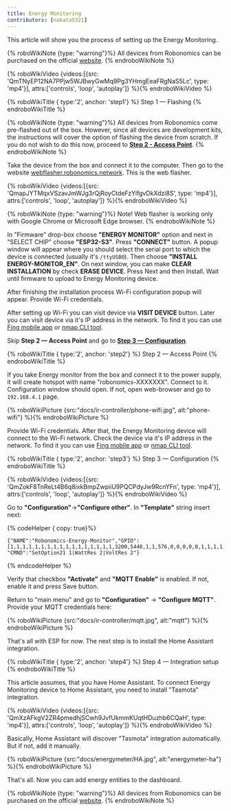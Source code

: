 ```yaml
---
title: Energy Monitoring
contributors: [nakata5321]
---
```

This article will show you the process of setting up the Energy Monitoring.

{% roboWikiNote {type: "warning"}%} All devices from Robonomics can be purchased on the official [website](https://robonomics.network/devices/).
{% endroboWikiNote %}

{% roboWikiVideo {videos:[{src: 'QmTNyEP12NA7PPjw5WJBwyGwMq9Pg3YHmgEeaFRgNaS5Lc', type: 'mp4'}],  attrs:['controls', 'loop', 'autoplay']} %}{% endroboWikiVideo %}

{% roboWikiTitle { type:'2', anchor: 'step1'} %} Step 1 — Flashing {% endroboWikiTitle %}

{% roboWikiNote {type: "warning"}%} All devices from Robonomics come pre-flashed out of the box. However, since all devices are development kits, the instructions will cover the option of flashing the device from scratch. If you do not wish to do this now, proceed to [**Step 2 - Access Point**](/docs/ir-controller/#step2).
{% endroboWikiNote %}

Take the device from the box and connect it to the computer. Then go to the website [webflasher.robonomics.network](https://webflasher.robonomics.network/). This is the web flasher.

{% roboWikiVideo {videos:[{src: 'QmapJYTMqxVSzavJmWJg3rQjRoyCtdeFzYifgvDkXdzi8S', type: 'mp4'}], attrs:['controls', 'loop', 'autoplay']} %}{% endroboWikiVideo %}

{% roboWikiNote {type: "warning"}%} Note! Web flasher is working only with Google Chrome or Microsoft Edge browser.
{% endroboWikiNote %}

In "Firmware" drop-box choose **"ENERGY MONITOR"** option and next in "SELECT CHIP" choose **"ESP32-S3"**. Press **"CONNECT"** button.
A popup window will appear where you should select the serial port to which the device is connected (usually it's `/ttyUSB0`). Then choose **"INSTALL ENERGY-MONITOR_EN"**.
On next window, you can make **CLEAR INSTALLATION** by check **ERASE DEVICE**. Press Next and then Install. Wait until firmware to upload to Energy Monitoring device.

After finishing the installation process Wi-Fi configuration popup will appear. Provide Wi-Fi credentials.

After setting up Wi-Fi you can visit device via **VISIT DEVICE** button. Later you can visit device via it's IP address in the network. To find it you can use [Fing mobile app](https://www.fing.com/products) or
[nmap CLI tool](https://vitux.com/find-devices-connected-to-your-network-with-nmap/).

Skip **Step 2 — Access Point** and go to [**Step 3 — Configuration**](/docs/ir-controller/#step3).

{% roboWikiTitle { type:'2', anchor: 'step2'} %} Step 2 — Access Point {% endroboWikiTitle %}

If you take Energy monitor from the box and connect it to the power supply, it will create hotspot with name "robonomics-XXXXXXX". Connect to it. Configuration window should open. If not, open web-browser and go to `192.168.4.1` page.

{% roboWikiPicture {src:"docs/ir-controller/phone-wifi.jpg", alt:"phone-wifi"} %}{% endroboWikiPicture %}

Provide Wi-Fi credentials. After that, the Energy Monitoring device will connect to the Wi-Fi network. Check the device via it's IP address in the network. To find it you can use [Fing mobile app](https://www.fing.com/products) or
[nmap CLI tool](https://vitux.com/find-devices-connected-to-your-network-with-nmap/).

{% roboWikiTitle { type:'2', anchor: 'step3'} %} Step 3 — Configuration {% endroboWikiTitle %}

{% roboWikiVideo {videos:[{src: 'QmZokF8TnReLt4B6q8ixkBmpZwpiiU9PQCPdyJw9RcnYFn', type: 'mp4'}], attrs:['controls', 'loop', 'autoplay']} %}{% endroboWikiVideo %}

Go to **"Configuration"**->**"Configure other"**. In **"Template"** string insert next:

{% codeHelper { copy: true}%}

```shell
{"NAME":"Robonomics-Energy-Monitor","GPIO":[1,1,1,1,1,1,1,1,1,1,1,1,1,1,1,1,1,3200,5440,1,1,576,0,0,0,0,0,1,1,1,1,1,1,1,1,1,1,1],"FLAG":0,"BASE":1, "CMND":"SetOption21 1|WattRes 2|VoltRes 2"}
```

{% endcodeHelper %}

Verify that checkbox **"Activate"** and **"MQTT Enable"** is enabled. If not, enable it and press Save button.

Return to "main menu" and go to **"Configuration"** -> **"Configure MQTT"**.
Provide your MQTT credentials here:

{% roboWikiPicture {src:"docs/ir-controller/mqtt.jpg", alt:"mqtt"} %}{% endroboWikiPicture %}

That's all with ESP for now. The next step is to install the Home Assistant integration.

{% roboWikiTitle { type:'2', anchor: 'step4'} %} Step 4 — Integration setup {% endroboWikiTitle %}

This article assumes, that you have Home Assistant. To connect Energy Monitoring device to Home Assistant, you need to install "Tasmota" integration.

{% roboWikiVideo {videos:[{src: 'QmXzAFkgV2ZR4pmedhjSCwh9JvfUkmmKUqtHDuzhb6CQaH', type: 'mp4'}],  attrs:['controls', 'loop', 'autoplay']} %}{% endroboWikiVideo %}

Basically, Home Assistant will discover "Tasmota" integration automatically. But if not, add it manually.

{% roboWikiPicture {src:"docs/energymeter/HA.jpg", alt:"energymeter-ha"} %}{% endroboWikiPicture %}

That's all. Now you can add energy entities to the dashboard.

{% roboWikiNote {type: "warning"}%} All devices from Robonomics can be purchased on the official [website](https://robonomics.network/devices/).
{% endroboWikiNote %}